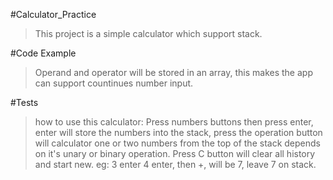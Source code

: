 #Calculator_Practice 
>This project is a simple calculator which support stack.

#Code Example
>Operand and operator will be stored in an array, this makes the app can support countinues number input.


#Tests
>how to use this calculator: Press numbers buttons then press enter, enter will store the numbers into the stack, press the operation button will calculator one or two numbers from the top of the stack depends on it's unary or binary operation. Press C button will clear all history and start new. 
eg: 3 enter 4 enter, then +, will be 7, leave 7 on stack.
